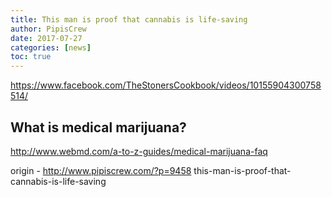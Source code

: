 ```yaml
---
title: This man is proof that cannabis is life-saving
author: PipisCrew
date: 2017-07-27
categories: [news]
toc: true
---
```


https://www.facebook.com/TheStonersCookbook/videos/10155904300758514/

## What is medical marijuana?

http://www.webmd.com/a-to-z-guides/medical-marijuana-faq

origin - http://www.pipiscrew.com/?p=9458 this-man-is-proof-that-cannabis-is-life-saving
